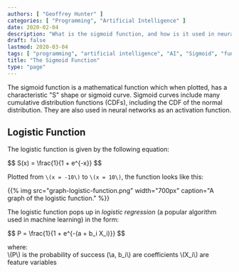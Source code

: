```yaml
---
authors: [ "Geoffrey Hunter" ]
categories: [ "Programming", "Artificial Intelligence" ]
date: 2020-02-04
description: "What is the sigmoid function, and how is it used in neural networks?"
draft: false
lastmod: 2020-03-04
tags: [ "programming", "artificial intelligence", "AI", "Sigmoid", "function", "mathematics", "S curve", "machine learning", "logistic function", "logistic regression" ]
title: "The Sigmoid Function"
type: "page"
---
```


The sigmoid function is a mathematical function which when plotted, has a characteristic "S" shape or sigmoid curve. Sigmoid curves include many cumulative distribution functions (CDFs), including the CDF of the normal distribution. They are also used in neural networks as an activation function.

## Logistic Function

The logistic function is given by the following equation:

<p>$$
S(x) = \frac{1}{1 + e^{-x}}
$$</p>

Plotted from `\(x = -10\)` to `\(x = 10\)`, the function looks like this:

{{% img src="graph-logistic-function.png" width="700px" caption="A graph of the logistic function." %}}

The logistic function pops up in _logistic regression_ (a popular algorithm used in machine learning) in the form:

<p>$$
P = \frac{1}{1 + e^{-(a + b_i X_i)}}
$$</p>

<p class="centered">
where:<br>
\(P\) is the probability of success
(\a, b_i\) are coefficients
\(X_i\) are feature variables
</p>